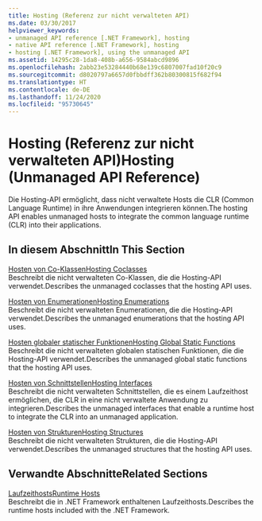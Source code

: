 ```yaml
---
title: Hosting (Referenz zur nicht verwalteten API)
ms.date: 03/30/2017
helpviewer_keywords:
- unmanaged API reference [.NET Framework], hosting
- native API reference [.NET Framework], hosting
- hosting [.NET Framework], using the unmanaged API
ms.assetid: 14295c28-1da8-408b-a656-9584abcd9896
ms.openlocfilehash: 2abb23e53284440b68e139c6807007fad10f20c9
ms.sourcegitcommit: d8020797a6657d0fbbdff362b80300815f682f94
ms.translationtype: HT
ms.contentlocale: de-DE
ms.lasthandoff: 11/24/2020
ms.locfileid: "95730645"
---
```

# <a name="hosting-unmanaged-api-reference"></a><span data-ttu-id="34efb-102">Hosting (Referenz zur nicht verwalteten API)</span><span class="sxs-lookup"><span data-stu-id="34efb-102">Hosting (Unmanaged API Reference)</span></span>

<span data-ttu-id="34efb-103">Die Hosting-API ermöglicht, dass nicht verwaltete Hosts die CLR (Common Language Runtime) in ihre Anwendungen integrieren können.</span><span class="sxs-lookup"><span data-stu-id="34efb-103">The hosting API enables unmanaged hosts to integrate the common language runtime (CLR) into their applications.</span></span>  
  
## <a name="in-this-section"></a><span data-ttu-id="34efb-104">In diesem Abschnitt</span><span class="sxs-lookup"><span data-stu-id="34efb-104">In This Section</span></span>  

 [<span data-ttu-id="34efb-105">Hosten von Co-Klassen</span><span class="sxs-lookup"><span data-stu-id="34efb-105">Hosting Coclasses</span></span>](hosting-coclasses.md)  
 <span data-ttu-id="34efb-106">Beschreibt die nicht verwalteten Co-Klassen, die die Hosting-API verwendet.</span><span class="sxs-lookup"><span data-stu-id="34efb-106">Describes the unmanaged coclasses that the hosting API uses.</span></span>  
  
 [<span data-ttu-id="34efb-107">Hosten von Enumerationen</span><span class="sxs-lookup"><span data-stu-id="34efb-107">Hosting Enumerations</span></span>](hosting-enumerations.md)  
 <span data-ttu-id="34efb-108">Beschreibt die nicht verwalteten Enumerationen, die die Hosting-API verwendet.</span><span class="sxs-lookup"><span data-stu-id="34efb-108">Describes the unmanaged enumerations that the hosting API uses.</span></span>  
  
 [<span data-ttu-id="34efb-109">Hosten globaler statischer Funktionen</span><span class="sxs-lookup"><span data-stu-id="34efb-109">Hosting Global Static Functions</span></span>](hosting-global-static-functions.md)  
 <span data-ttu-id="34efb-110">Beschreibt die nicht verwalteten globalen statischen Funktionen, die die Hosting-API verwendet.</span><span class="sxs-lookup"><span data-stu-id="34efb-110">Describes the unmanaged global static functions that the hosting API uses.</span></span>  
  
 [<span data-ttu-id="34efb-111">Hosten von Schnittstellen</span><span class="sxs-lookup"><span data-stu-id="34efb-111">Hosting Interfaces</span></span>](hosting-interfaces.md)  
 <span data-ttu-id="34efb-112">Beschreibt die nicht verwalteten Schnittstellen, die es einem Laufzeithost ermöglichen, die CLR in eine nicht verwaltete Anwendung zu integrieren.</span><span class="sxs-lookup"><span data-stu-id="34efb-112">Describes the unmanaged interfaces that enable a runtime host to integrate the CLR into an unmanaged application.</span></span>  
  
 [<span data-ttu-id="34efb-113">Hosten von Strukturen</span><span class="sxs-lookup"><span data-stu-id="34efb-113">Hosting Structures</span></span>](hosting-structures.md)  
 <span data-ttu-id="34efb-114">Beschreibt die nicht verwalteten Strukturen, die die Hosting-API verwendet.</span><span class="sxs-lookup"><span data-stu-id="34efb-114">Describes the unmanaged structures that the hosting API uses.</span></span>  
  
## <a name="related-sections"></a><span data-ttu-id="34efb-115">Verwandte Abschnitte</span><span class="sxs-lookup"><span data-stu-id="34efb-115">Related Sections</span></span>  

 <span data-ttu-id="34efb-116">[Laufzeithosts](/previous-versions/dotnet/netframework-4.0/a51xd4ze(v=vs.100))</span><span class="sxs-lookup"><span data-stu-id="34efb-116">[Runtime Hosts](/previous-versions/dotnet/netframework-4.0/a51xd4ze(v=vs.100))</span></span>  
 <span data-ttu-id="34efb-117">Beschreibt die in .NET Framework enthaltenen Laufzeithosts.</span><span class="sxs-lookup"><span data-stu-id="34efb-117">Describes the runtime hosts included with the .NET Framework.</span></span>
